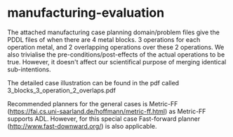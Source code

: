 # manufacturing-evaluation
The attached manufacturing case planning domain/problem files give the PDDL files of when there are 4 metal blocks. 3 operations for each operation metal, and 2 overlapping operations over these 2 operations. We also trivialise the pre-conditions/post-effects of the actual operations to be true. However, it doesn't affect our scientifical purpose of merging identical sub-intentions.

The detailed case illustration can be found in the pdf called 3_blocks_3_operation_2_overlaps.pdf

Recommended planners for the general cases is Metric-FF (https://fai.cs.uni-saarland.de/hoffmann/metric-ff.html) as Metric-FF supports ADL.
However, for this special case Fast-forward planner (http://www.fast-downward.org/) is also applicable.

